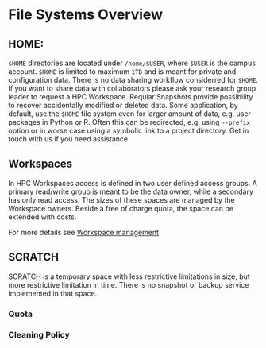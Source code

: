 # File Systems Overview

## HOME: 
`$HOME` directories are located under `/home/$USER`, where `$USER` is the campus account. `$HOME` is limited to maximum `1TB` and is meant for private and configuration data. There is no data sharing workflow considerred for `$HOME`. If you want to share data with collaborators please ask your research group leader to request a HPC Workspace. 
Reqular Snapshots provide possibility to recover accidentally modified or deleted data. 
Some application, by default, use the `$HOME` file system even for larger amount of data, e.g. user packages in Python or R. Often this can be redirected, e.g. using `--prefix ` option or in worse case using a symbolic link to a project directory. Get in touch with us if you need assistance.

## Workspaces
In HPC Workspaces access is defined in two user defined access groups. A primary read/write group is meant to be the data owner, while a secondary has only read access. The sizes of these spaces are managed by the Workspace owners. Beside a free of charge quota, the space can be extended with costs. 

For more details see [Workspace management](../hpc-workspaces/management.md)


## SCRATCH
SCRATCH is a temporary space with less restrictive limitations in size, but more restrictive limitation in time. 
There is no snapshot or backup service implemented in that space.

### Quota
[//]: <> (TODO fill)
### Cleaning Policy
[//]: <> (TODO fill)